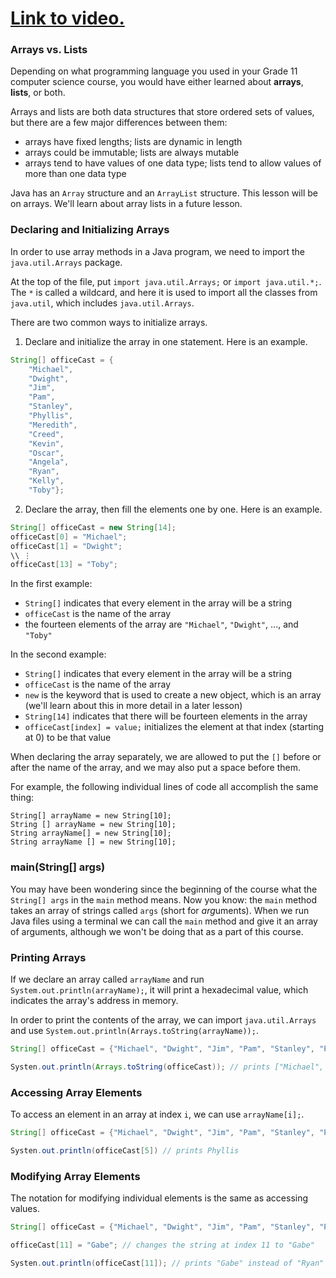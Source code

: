 # [Link to video.](https://www.youtube.com/watch?v=B0wFWPHkesA&list=PLVD25niNi0BnyWtuQTSchyZWbQrMq_PUu)

### Arrays vs. Lists

Depending on what programming language you used in your Grade 11 computer science course, you would have either learned about **arrays**, **lists**, or both.

Arrays and lists are both data structures that store ordered sets of values, but there are a few major differences between them:

* arrays have fixed lengths; lists are dynamic in length
* arrays could be immutable; lists are always mutable
* arrays tend to have values of one data type; lists tend to allow values of more than one data type

Java has an `Array` structure and an `ArrayList` structure. This lesson will be on arrays. We'll learn about array lists in a future lesson.

### Declaring and Initializing Arrays

In order to use array methods in a Java program, we need to import the `java.util.Arrays` package.

At the top of the file, put `import java.util.Arrays;` or `import java.util.*;`. The `*` is called a wildcard, and here it is used to import all the classes from `java.util`, which includes `java.util.Arrays`.

There are two common ways to initialize arrays.

1. Declare and initialize the array in one statement.
   Here is an example.

```java
String[] officeCast = {
    "Michael",
    "Dwight",
    "Jim",
    "Pam",
    "Stanley",
    "Phyllis",
    "Meredith",
    "Creed",
    "Kevin",
    "Oscar",
    "Angela",
    "Ryan",
    "Kelly",
    "Toby"};
```

2. Declare the array, then fill the elements one by one.
   Here is an example.

```java
String[] officeCast = new String[14];
officeCast[0] = "Michael";
officeCast[1] = "Dwight";
\\ ⋮
officeCast[13] = "Toby";
```

In the first example:

* `String[]` indicates that every element in the array will be a string
* `officeCast` is the name of the array
* the fourteen elements of the array are `"Michael"`, `"Dwight"`, ..., and `"Toby"`

In the second example:

* `String[]` indicates that every element in the array will be a string
* `officeCast` is the name of the array
* `new` is the keyword that is used to create a new object, which is an array (we'll learn about this in more detail in a later lesson)
* `String[14]` indicates that there will be fourteen elements in the array
* `officeCast[index] = value;` initializes the element at that index (starting at 0) to be that value

When declaring the array separately, we are allowed to put the `[]` before or after the name of the array, and we may also put a space before them.

For example, the following individual lines of code all accomplish the same thing:

`String[] arrayName = new String[10];`    
`String [] arrayName = new String[10];`    
`String arrayName[] = new String[10];`    
`String arrayName [] = new String[10];`

### main(String[] args)

You may have been wondering since the beginning of the course what the `String[] args` in the `main` method means. Now you know: the `main` method takes an array of strings called `args` (short for *arg*uments). When we run Java files using a terminal we can call the `main` method and give it an array of arguments, although we won't be doing that as a part of this course. 

### Printing Arrays

If we declare an array called `arrayName` and run `System.out.println(arrayName);`, it will print a hexadecimal value, which indicates the array's address in memory.

In order to print the contents of the array, we can import `java.util.Arrays` and use `System.out.println(Arrays.toString(arrayName));`. 

```java
String[] officeCast = {"Michael", "Dwight", "Jim", "Pam", "Stanley", "Phyllis", "Meredith", "Creed", "Kevin", "Oscar", "Angela", "Ryan", "Kelly", "Toby"};

Systen.out.println(Arrays.toString(officeCast)); // prints ["Michael", "Dwight", "Jim", "Pam", "Stanley", "Phyllis", "Meredith", "Creed", "Kevin", "Oscar", "Angela", "Ryan", "Kelly", "Toby"]
```

### Accessing Array Elements

To access an element in an array at index `i`, we can use `arrayName[i];`.

```java
String[] officeCast = {"Michael", "Dwight", "Jim", "Pam", "Stanley", "Phyllis", "Meredith", "Creed", "Kevin", "Oscar", "Angela", "Ryan", "Kelly", "Toby"};

Systen.out.println(officeCast[5]) // prints Phyllis
```

### Modifying Array Elements

The notation for modifying individual elements is the same as accessing values.

```java
String[] officeCast = {"Michael", "Dwight", "Jim", "Pam", "Stanley", "Phyllis", "Meredith", "Creed", "Kevin", "Oscar", "Angela", "Ryan", "Kelly", "Toby"};

officeCast[11] = "Gabe"; // changes the string at index 11 to "Gabe"

Systen.out.println(officeCast[11]); // prints "Gabe" instead of "Ryan"
```
